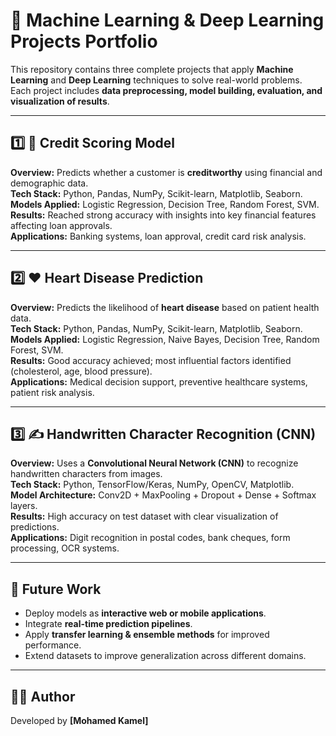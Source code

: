 # 🚀 Machine Learning & Deep Learning Projects Portfolio

This repository contains three complete projects that apply **Machine Learning** and **Deep Learning** techniques to solve real-world problems.  
Each project includes **data preprocessing, model building, evaluation, and visualization of results**.

---

## 1️⃣ 🏦 Credit Scoring Model
**Overview:** Predicts whether a customer is **creditworthy** using financial and demographic data.  
**Tech Stack:** Python, Pandas, NumPy, Scikit-learn, Matplotlib, Seaborn.  
**Models Applied:** Logistic Regression, Decision Tree, Random Forest, SVM.  
**Results:** Reached strong accuracy with insights into key financial features affecting loan approvals.  
**Applications:** Banking systems, loan approval, credit card risk analysis.  

---

## 2️⃣ ❤️ Heart Disease Prediction
**Overview:** Predicts the likelihood of **heart disease** based on patient health data.  
**Tech Stack:** Python, Pandas, NumPy, Scikit-learn, Matplotlib, Seaborn.  
**Models Applied:** Logistic Regression, Naive Bayes, Decision Tree, Random Forest, SVM.  
**Results:** Good accuracy achieved; most influential factors identified (cholesterol, age, blood pressure).  
**Applications:** Medical decision support, preventive healthcare systems, patient risk analysis.  

---

## 3️⃣ ✍️ Handwritten Character Recognition (CNN)
**Overview:** Uses a **Convolutional Neural Network (CNN)** to recognize handwritten characters from images.  
**Tech Stack:** Python, TensorFlow/Keras, NumPy, OpenCV, Matplotlib.  
**Model Architecture:** Conv2D + MaxPooling + Dropout + Dense + Softmax layers.  
**Results:** High accuracy on test dataset with clear visualization of predictions.  
**Applications:** Digit recognition in postal codes, bank cheques, form processing, OCR systems.  

---

## 🔮 Future Work
- Deploy models as **interactive web or mobile applications**.  
- Integrate **real-time prediction pipelines**.  
- Apply **transfer learning & ensemble methods** for improved performance.  
- Extend datasets to improve generalization across different domains.  

---

## 👨‍💻 Author
Developed by **[Mohamed Kamel]**  
